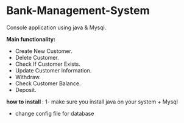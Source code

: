 # Bank-Management-System
  Console application using java & Mysql.
  
<b>Main functionality:</b>
- Create New Customer.
- Delete Customer.
- Check If Customer Exists.
- Update Customer Information.
- Withdraw.
- Check Customer Balance.
- Deposit.

 <b> how to install  </b>:
 1- make sure you install java on your system + Mysql 
 - change config file for database 
